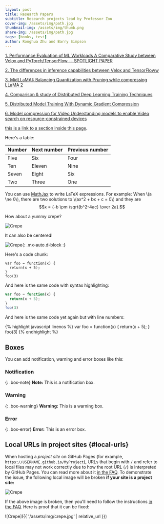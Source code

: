```yaml
---
layout: post
title: Research Papers
subtitle: Research projects lead by Professor Zou
cover-img: /assets/img/path.jpg
thumbnail-img: /assets/img/thumb.png
share-img: /assets/img/path.jpg
tags: [books, test]
author: Ronghua Zhu and Barry Simpson
---
```



[1. Performance Evaluation of ML Workloads A Comparative Study between Velox and PyTorch/TensorFlow  -- SPOTLIGHT PAPER](https://zhuronghua.github.io/SimpleSample/assets/1_156778_86344469_CSE598_Group1_Technical_Report.pdf)

[2. The differences in inference capabilities between Velox and TensorFloww](https://zhuronghua.github.io/SimpleSample/assets/2_283718_86340777_Final_Technical_Report.pdf)

[3. MidLLaMAI: Balancing Quantization with Pruning while compressing LLaMA 2](https://zhuronghua.github.io/SimpleSample/assets/3_915432_86300351_Group_3_Project_Report.pdf)

[4. Comparison & study of Distributed Deep Learning Training Techniques](https://zhuronghua.github.io/SimpleSample/assets/4_757069_86332872_Group4-Report.pdf)

[5. Distributed Model Training With Dynamic Gradient Compression](https://zhuronghua.github.io/SimpleSample/assets/5_773084_86360486_DISML_report.pdf)

[6. Model compression for Video Understanding models to enable Video search on resource-constrained devices](https://zhuronghua.github.io/SimpleSample/assets/6_978291_86361703_Spring23_598Final_Proj_Report.pdf)


[this is a link to a section inside this page](#local-urls).

Here's a table:

| Number | Next number | Previous number |
| :------ |:--- | :--- |
| Five | Six | Four |
| Ten | Eleven | Nine |
| Seven | Eight | Six |
| Two | Three | One |

You can use [MathJax](https://www.mathjax.org/) to write LaTeX expressions. For example:
When \\(a \ne 0\\), there are two solutions to \\(ax^2 + bx + c = 0\\) and they are $$x = {-b \pm \sqrt{b^2-4ac} \over 2a}.$$

How about a yummy crepe?

![Crepe](https://beautifuljekyll.com/assets/img/crepe.jpg)

It can also be centered!

![Crepe](https://beautifuljekyll.com/assets/img/crepe.jpg){: .mx-auto.d-block :}

Here's a code chunk:

~~~
var foo = function(x) {
  return(x + 5);
}
foo(3)
~~~

And here is the same code with syntax highlighting:

```javascript
var foo = function(x) {
  return(x + 5);
}
foo(3)
```

And here is the same code yet again but with line numbers:

{% highlight javascript linenos %}
var foo = function(x) {
  return(x + 5);
}
foo(3)
{% endhighlight %}

## Boxes
You can add notification, warning and error boxes like this:

### Notification

{: .box-note}
**Note:** This is a notification box.

### Warning

{: .box-warning}
**Warning:** This is a warning box.

### Error

{: .box-error}
**Error:** This is an error box.

## Local URLs in project sites {#local-urls}

When hosting a *project site* on GitHub Pages (for example, `https://USERNAME.github.io/MyProject`), URLs that begin with `/` and refer to local files may not work correctly due to how the root URL (`/`) is interpreted by GitHub Pages. You can read more about it [in the FAQ](https://beautifuljekyll.com/faq/#links-in-project-page). To demonstrate the issue, the following local image will be broken **if your site is a project site:**

![Crepe](/assets/img/crepe.jpg)

If the above image is broken, then you'll need to follow the instructions [in the FAQ](https://beautifuljekyll.com/faq/#links-in-project-page). Here is proof that it can be fixed:

![Crepe]({{ '/assets/img/crepe.jpg' | relative_url }})
